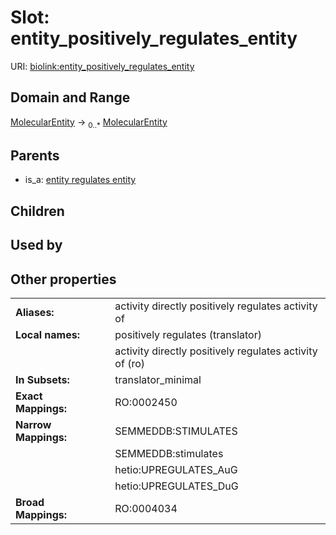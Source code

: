
# Slot: entity_positively_regulates_entity




URI: [biolink:entity_positively_regulates_entity](https://w3id.org/biolink/vocab/entity_positively_regulates_entity)


## Domain and Range

[MolecularEntity](MolecularEntity.md) &#8594;  <sub>0..\*</sub> [MolecularEntity](MolecularEntity.md)

## Parents

 *  is_a: [entity regulates entity](entity_regulates_entity.md)

## Children


## Used by


## Other properties

|  |  |  |
| --- | --- | --- |
| **Aliases:** | | activity directly positively regulates activity of |
| **Local names:** | | positively regulates (translator) |
|  | | activity directly positively regulates activity of (ro) |
| **In Subsets:** | | translator_minimal |
| **Exact Mappings:** | | RO:0002450 |
| **Narrow Mappings:** | | SEMMEDDB:STIMULATES |
|  | | SEMMEDDB:stimulates |
|  | | hetio:UPREGULATES_AuG |
|  | | hetio:UPREGULATES_DuG |
| **Broad Mappings:** | | RO:0004034 |

